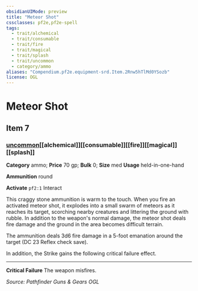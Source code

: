 ```yaml
---
obsidianUIMode: preview
title: "Meteor Shot"
cssclasses: pf2e,pf2e-spell
tags:
  - trait/alchemical
  - trait/consumable
  - trait/fire
  - trait/magical
  - trait/splash
  - trait/uncommon
  - category/ammo
aliases: "Compendium.pf2e.equipment-srd.Item.2Rnw5hTlMd0YSozb"
license: OGL
---
```

# Meteor Shot
## Item 7
### [uncommon](uncommon "Uncommon Rarity Trait")[[alchemical]][[consumable]][[fire]][[magical]][[splash]]

**Category** ammo; 
**Price** 70 gp; 
**Bulk** 0; **Size** med
**Usage** held-in-one-hand

**Ammunition** round

**Activate** `pf2:1` Interact

This craggy stone ammunition is warm to the touch. When you fire an activated meteor shot, it explodes into a small swarm of meteors as it reaches its target, scorching nearby creatures and littering the ground with rubble. In addition to the weapon's normal damage, the meteor shot deals fire damage and the ground in the area becomes difficult terrain.

The ammunition deals 3d6 fire damage in a 5-foot emanation around the target (DC 23 Reflex check save).

In addition, the Strike gains the following critical failure effect.

* * *

**Critical Failure** The weapon misfires.

*Source: Pathfinder Guns & Gears*
*OGL*